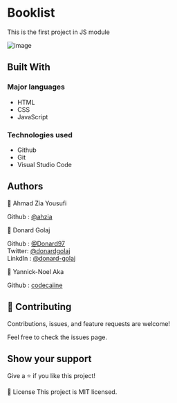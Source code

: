# Booklist
This is the first project in JS module

![image](https://user-images.githubusercontent.com/74506933/129715202-bf2c6b09-839f-4470-8af4-b1fafb96b659.png)



## Built With
### Major languages
- HTML
- CSS
- JavaScript

### Technologies used
- Github
- Git
- Visual Studio Code


## Authors
👤 Ahmad Zia Yousufi 

Github : [@ahzia](https://github.com/ahzia) <br>

👤 Donard Golaj

Github : [@Donard97](https://github.com/Donard97) <br>
Twitter: [@donardgolaj](https://twitter.com/donardgolaj) <br>
LinkdIn : [@donard-golaj](https://www.linkedin.com/in/donard-golaj/) <br>

👤 Yannick-Noel Aka 

Github : [codecaiine](https://github.com/codecaiine) <br>

## 🤝 Contributing
Contributions, issues, and feature requests are welcome!

Feel free to check the issues page.

## Show your support
Give a ⭐️ if you like this project!

📝 License
This project is MIT licensed.

